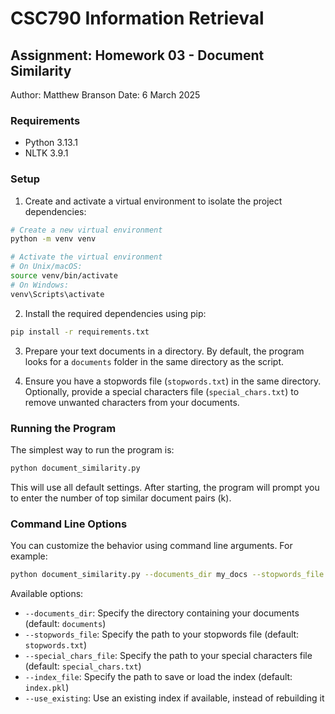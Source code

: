 # CSC790 Information Retrieval
## Assignment: Homework 03 - Document Similarity

Author: Matthew Branson
Date: 6 March 2025


### Requirements

- Python 3.13.1
- NLTK 3.9.1

### Setup

1. Create and activate a virtual environment to isolate the project dependencies:

```bash
# Create a new virtual environment
python -m venv venv

# Activate the virtual environment
# On Unix/macOS:
source venv/bin/activate
# On Windows:
venv\Scripts\activate
```

2. Install the required dependencies using pip:

```bash
pip install -r requirements.txt
```

3. Prepare your text documents in a directory. By default, the program looks for a `documents` folder in the same directory as the script.

4. Ensure you have a stopwords file (`stopwords.txt`) in the same directory. Optionally, provide a special characters file (`special_chars.txt`) to remove unwanted characters from your documents.

### Running the Program

The simplest way to run the program is:

```bash
python document_similarity.py
```

This will use all default settings. After starting, the program will prompt you to enter the number of top similar document pairs (k).

### Command Line Options

You can customize the behavior using command line arguments. For example:

```bash
python document_similarity.py --documents_dir my_docs --stopwords_file my_stops.txt --special_chars_file my_special_chars.txt --index_file my_index.pkl --use_existing
```

Available options:
- `--documents_dir`: Specify the directory containing your documents (default: `documents`)
- `--stopwords_file`: Specify the path to your stopwords file (default: `stopwords.txt`)
- `--special_chars_file`: Specify the path to your special characters file (default: `special_chars.txt`)
- `--index_file`: Specify the path to save or load the index (default: `index.pkl`)
- `--use_existing`: Use an existing index if available, instead of rebuilding it